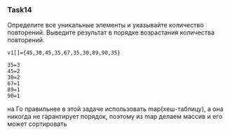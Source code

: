 ### Task14

Определите все уникальные элементы и указывайте количество повторений. Выведите результат в порядке возрастания количества повторений.

```
v1[]={45,30,45,35,67,35,30,89,90,35}

35=3
45=2
30=2
67=1
89=1
90=1
```

на Го правильнее в этой задаче использовать map(хеш-таблицу), а она никогда не гарантирует порядок, поэтому из map делаем массив и его может сортировать
